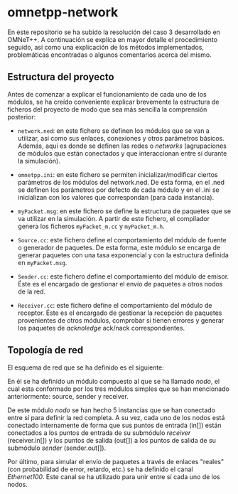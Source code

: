 # omnetpp-network
En este repositorio se ha subido la resolución del caso 3 desarrollado en OMNeT++. A continuación se explica en mayor detalle el procedimiento seguido, así como una explicación de los métodos implementados, problemáticas encontradas o algunos comentarios acerca del mismo.

## Estructura del proyecto
Antes de comenzar a explicar el funcionamiento de cada uno de los módulos, se ha creído conveniente explicar brevemente la estructura de ficheros del proyecto de modo que sea más sencilla la comprensión posterior:

* `network.ned`: en este fichero se definen los módulos que se van a utilizar, así como sus enlaces, conexiones y otros parámetros básicos. Además, aquí es donde se definen las redes o *networks* (agrupaciones de módulos que están conectados y que interaccionan entre sí durante la simulación).

* `omnetpp.ini`: en este fichero se permiten inicializar/modificar ciertos parámetros de los módulos del network.ned. De esta forma, en el .ned se definen los parámetros por defecto de cada módulo y en el .ini se inicializan con los valores que correspondan (para cada instancia). 

* `myPacket.msg`: en este fichero se define la estructura de paquetes que se va utilizar en la simulación. A partir de este fichero, el compilador genera los ficheros `myPacket_m.cc` y `myPacket_m.h`.

* `Source.cc`: este fichero define el comportamiento del módulo de fuente o generador de paquetes. De esta forma, este módulo se encarga de generar paquetes con una tasa exponencial y con la estructura definida en `myPacket.msg`.

* `Sender.cc`: este fichero define el comportamiento del módulo de emisor. Éste es el encargado de gestionar el envío de paquetes a otros nodos de la red.

* `Receiver.cc`: este fichero define el comportamiento del módulo de receptor. Éste es el encargado de gestionar la recepción de paquetes provenientes de otros módulos, comprobar si tienen errores y generar los paquetes de *acknoledge* ack/nack correspondientes.

## Topología de red
El esquema de red que se ha definido es el siguiente:


En él se ha definido un módulo compuesto al que se ha llamado *nodo*, el cual esta conformado por los tres módulos simples que se han mencionado anteriormente: source, sender y receiver.

De este módulo *nodo* se han hecho 5 instancias que se han conectado entre sí para definir la red completa. A su vez, cada uno de los nodos está conectado internamente de forma que sus puntos de entrada (in[]) están conectados a los puntos de entrada de su submódulo *receiver* (receiver.in[]) y los puntos de salida (out[]) a los puntos de salida de su submódulo *sender* (sender.out[]).

Por último, para simular el envío de paquetes a través de enlaces "reales" (con probabilidad de error, retardo, etc.) se ha definido el canal *Ethernet100*. Este canal se ha utilizado para unir entre sí cada uno de los nodos.
